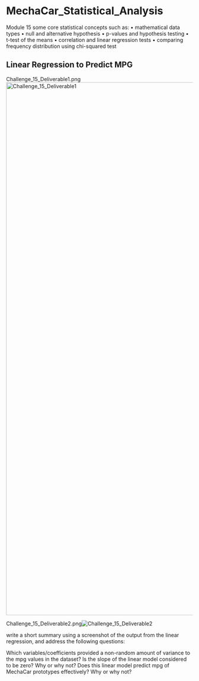 # MechaCar_Statistical_Analysis
Module 15
some core statistical concepts such as:
•	mathematical data types
•	null and alternative hypothesis
•	p-values and hypothesis testing
•	t-test of the means
•	correlation and linear regression tests
•	comparing frequency distribution using chi-squared test

## Linear Regression to Predict MPG

Challenge_15_Deliverable1.png<img width="1440" alt="Challenge_15_Deliverable1" src="https://user-images.githubusercontent.com/80140082/123501718-c1364900-d5fb-11eb-9934-a4144bb9bd69.png">


Challenge_15_Deliverable2.png![Challenge_15_Deliverable2](https://user-images.githubusercontent.com/80140082/123503046-42dea480-d605-11eb-970a-9e669a69fab4.png)



write a short summary using a screenshot of the output from the linear regression, and address the following questions:

Which variables/coefficients provided a non-random amount of variance to the mpg values in the dataset?
Is the slope of the linear model considered to be zero? Why or why not?
Does this linear model predict mpg of MechaCar prototypes effectively? Why or why not?
